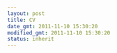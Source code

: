 ```yaml
---
layout: post
title: CV
date_gmt: 2011-11-10 15:30:20
modified_gmt: 2011-11-10 15:30:20
status: inherit
---
```



